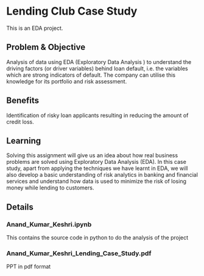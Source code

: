 # Lending Club Case Study

This is an EDA project.

## Problem & Objective 
Analysis of data using EDA (Exploratory Data Analysis ) to understand the driving factors (or driver variables) behind loan default, i.e. the variables which are strong indicators of default.  The company can utilise this knowledge for its portfolio and risk assessment. 

## Benefits
Identification of risky loan applicants resulting in reducing the amount of credit loss. 

## Learning
Solving this assignment will give us an idea about how real business problems are solved using Exploratory Data Analysis (EDA). In this case study, apart from applying the techniques we have learnt in EDA, we will also develop a basic understanding of risk analytics in banking and financial services and understand how data is used to minimize the risk of losing money while lending to customers.

## Details

### Anand_Kumar_Keshri.ipynb

This contains the source code in python to do the analysis of the project

### Anand_Kumar_Keshri_Lending_Case_Study.pdf
PPT in pdf format





